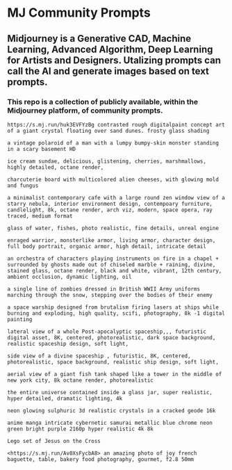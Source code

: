 # MJ Community Prompts

## Midjourney is a Generative CAD, Machine Learning, Advanced Algorithm, Deep Learning for Artists and Designers. Utalizing prompts can call the AI and generate images based on text prompts.

### This repo is a collection of publicly available, within the Midjourney platform, of community prompts.

    https://s.mj.run/huk3EVFYzBg contrasted rough digitalpaint concept art of a giant crystal floating over sand dunes. frosty glass shading

    a vintage polaroid of a man with a lumpy bumpy-skin monster standing in a scary basement HD

    ice cream sundae, delicious, glistening, cherries, marshmallows, highly detailed, octane render,

    charcuterie board with multicolored alien cheeses, with glowing mold and fungus

    a minimalist contemporary cafe with a large round zen window view of a starry nebula, interior environment design, contempoary furniture, candlelight, 8k, octane render, arch viz, modern, space opera, ray traced, medium format

    glass of water, fishes, photo realistic, fine details, unreal engine

    enraged warrior, monsterlike armor, living armor, character design, full body portrait, organic armor, high detail, intricate detail

    an orchestra of characters playing instruments on fire in a chapel + surrounded by ghosts made out of chiseled marble + raining, divine, stained glass, octane render, black and white, vibrant, 12th century, ambient occlusion, dynamic lighting, oil

    a single line of zombies dressed in British WWII Army uniforms marching through the snow, stepping over the bodies of their enemy

    a space warship designed from brutalism firing lasers at ships while burning and exploding, high quality, scifi, photography, 8k -1 digital painting

    lateral view of a whole Post-apocalyptic spaceship,,, futuristic digital asset, 8K, centered, photorealistic, dark space background, realistic spaceship design, soft light,

    side view of a divine spaceship , futuristic, 8K, centered, photorealistic, space background, realistic ship design, soft light,

    aerial view of a giant fish tank shaped like a tower in the middle of new york city, 8k octane render, photorealistic

    the entire universe contained inside a glass jar, super realistic, hyper detailed, dramatic lighting, 4k

    neon glowing sulphuric 3d realistic crystals in a cracked geode 16k

    anime manga intricate cybernetic samurai metallic blue chrome neon green bright purple 2160p hyper realistic 4k 8k

    Lego set of Jesus on the Cross

    <https://s.mj.run/Av0XsFycbA8> an amazing photo of joy french baguette, table, bakery food photography, gourmet, f2.8 50mm